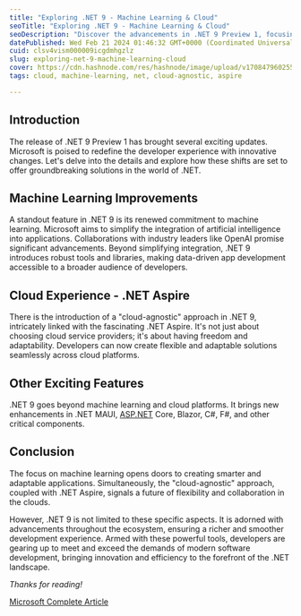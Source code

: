 ```yaml
---
title: "Exploring .NET 9 - Machine Learning & Cloud"
seoTitle: "Exploring .NET 9 - Machine Learning & Cloud"
seoDescription: "Discover the advancements in .NET 9 Preview 1, focusing on machine learning, cloud-agnostic approach, and overall enhancements in the .NET ecosystem."
datePublished: Wed Feb 21 2024 01:46:32 GMT+0000 (Coordinated Universal Time)
cuid: clsv4vism000009icgdmhgzlz
slug: exploring-net-9-machine-learning-cloud
cover: https://cdn.hashnode.com/res/hashnode/image/upload/v1708479602554/a49dbf8a-ea4c-40f3-a0bc-460d06b97ea6.png
tags: cloud, machine-learning, net, cloud-agnostic, aspire

---
```


## Introduction

The release of .NET 9 Preview 1 has brought several exciting updates. Microsoft is poised to redefine the developer experience with innovative changes. Let's delve into the details and explore how these shifts are set to offer groundbreaking solutions in the world of .NET.

## Machine Learning Improvements

A standout feature in .NET 9 is its renewed commitment to machine learning. Microsoft aims to simplify the integration of artificial intelligence into applications. Collaborations with industry leaders like OpenAI promise significant advancements. Beyond simplifying integration, .NET 9 introduces robust tools and libraries, making data-driven app development accessible to a broader audience of developers.

## Cloud Experience - .NET Aspire

There is the introduction of a "cloud-agnostic" approach in .NET 9, intricately linked with the fascinating .NET Aspire. It's not just about choosing cloud service providers; it's about having freedom and adaptability. Developers can now create flexible and adaptable solutions seamlessly across cloud platforms.

## Other Exciting Features

.NET 9 goes beyond machine learning and cloud platforms. It brings new enhancements in .NET MAUI, [ASP.NET](http://ASP.NET) Core, Blazor, C#, F#, and other critical components.

## Conclusion

The focus on machine learning opens doors to creating smarter and adaptable applications. Simultaneously, the "cloud-agnostic" approach, coupled with .NET Aspire, signals a future of flexibility and collaboration in the clouds.

However, .NET 9 is not limited to these specific aspects. It is adorned with advancements throughout the ecosystem, ensuring a richer and smoother development experience. Armed with these powerful tools, developers are gearing up to meet and exceed the demands of modern software development, bringing innovation and efficiency to the forefront of the .NET landscape.

*Thanks for reading!*

[Microsoft Complete Article](https://devblogs.microsoft.com/dotnet/our-vision-for-dotnet-9/)